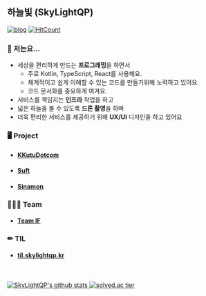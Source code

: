 ## 하늘빛 (SkyLightQP)
[![blog](https://img.shields.io/badge/blog-SkyLightQP-white&?style=flat-square&color=orange)](https://blog.skylightqp.kr) [![HitCount](http://hits.dwyl.com/SkyLightQP/SkyLightQP/SkyLightQP.svg)](http://hits.dwyl.com/SkyLightQP/SkyLightQP/SkyLightQP)

### 👋 저는요...

- 세상을 편리하게 만드는 **프로그래밍**을 하면서
  - 주로 Kotlin, TypeScript, React를 사용해요.
  - 체계적이고 쉽게 이해할 수 있는 코드를 만들기위해 노력하고 있어요.
  - 코드 문서화를 중요하게 여겨요.
- 서비스를 책임지는 **인프라** 작업을 하고
- 넓은 하늘을 볼 수 있도록 **드론 촬영**을 하며
- 더욱 편리한 서비스를 제공하기 위해 **UX/UI** 디자인을 하고 있어요

### 🖥 Project

- #### [KKutuDotcom](https://github.com/SkyLightQP/KKuTuDotCom)
- #### [Suft](https://github.com/swsuft/suft-frontend)
- #### [Sinamon](https://github.com/swjb-sinamon/sinamon-frontend)

### 👩‍👧‍👦 Team

- #### [Team IF](https://github.com/Team-IF)

### ✏ TIL

- #### [til.skylightqp.kr](https://til.skylightqp.kr)

<br />
<br />

<a href="https://github.com/SkyLightQP" target="_blank">
  <img src="https://github-readme-stats.vercel.app/api?username=SkyLightQP&count_private=true&show_icons=true" alt="SkyLightQP's github stats" />
</a>
<a href="https://solved.ac/combbm" target="_blank">
  <img src="http://mazassumnida.wtf/api/v2/generate_badge?boj=combbm" alt="solved.ac tier" />
</a>
